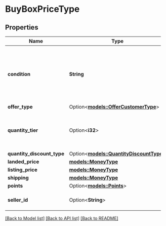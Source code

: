 # BuyBoxPriceType

## Properties

Name | Type | Description | Notes
------------ | ------------- | ------------- | -------------
**condition** | **String** | Indicates the condition of the item. For example: New, Used, Collectible, Refurbished, or Club. | 
**offer_type** | Option<[**models::OfferCustomerType**](OfferCustomerType.md)> |  | [optional]
**quantity_tier** | Option<**i32**> | Indicates at what quantity this price becomes active. | [optional]
**quantity_discount_type** | Option<[**models::QuantityDiscountType**](QuantityDiscountType.md)> |  | [optional]
**landed_price** | [**models::MoneyType**](MoneyType.md) |  | 
**listing_price** | [**models::MoneyType**](MoneyType.md) |  | 
**shipping** | [**models::MoneyType**](MoneyType.md) |  | 
**points** | Option<[**models::Points**](Points.md)> |  | [optional]
**seller_id** | Option<**String**> | The seller identifier for the offer. | [optional]

[[Back to Model list]](../README.md#documentation-for-models) [[Back to API list]](../README.md#documentation-for-api-endpoints) [[Back to README]](../README.md)


